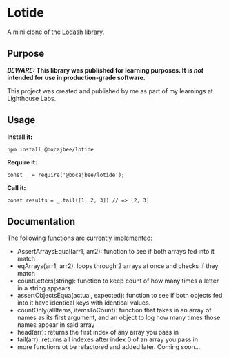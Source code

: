 # Lotide

A mini clone of the [Lodash](https://lodash.com) library.

## Purpose

**_BEWARE:_ This library was published for learning purposes. It is _not_ intended for use in production-grade software.**

This project was created and published by me as part of my learnings at Lighthouse Labs. 

## Usage

**Install it:**

`npm install @bocajbee/lotide`

**Require it:**

`const _ = require('@bocajbee/lotide');`

**Call it:**

`const results = _.tail([1, 2, 3]) // => [2, 3]`

## Documentation

The following functions are currently implemented:

* AssertArraysEqual(arr1, arr2): function to see if both arrays fed into it match
* eqArrays(arr1, arr2): loops through 2 arrays at once and checks if they match
* countLetters(string): function to keep count of how many times a letter in a string appears
* assertObjectsEqua(actual, expected): function to see if both objects fed into it have identical keys with identical values.
* countOnly(allItems, itemsToCount): function that takes in an array of names as its first argument, and an object to log how many times those names appear in said array
* head(arr): returns the first index of any array you pass in
* tail(arr): returns all indexes after index 0 of an array you pass in
* more functions ot be refactored and added later. Coming soon...